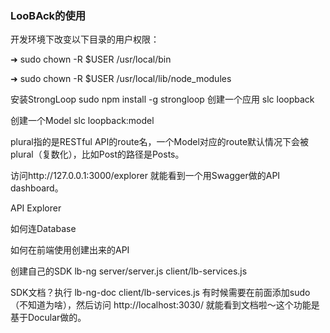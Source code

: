 ### LooBAck的使用

开发环境下改变以下目录的用户权限：

➜ sudo chown -R $USER /usr/local/bin

➜ sudo chown -R $USER /usr/local/lib/node_modules

安装StrongLoop sudo npm install -g strongloop 创建一个应用 slc loopback

创建一个Model slc loopback:model

plural指的是RESTful API的route名，一个Model对应的route默认情况下会被plural（复数化），比如Post的路径是Posts。

访问http://127.0.0.1:3000/explorer 就能看到一个用Swagger做的API dashboard。

API Explorer

如何连Database

如何在前端使用创建出来的API

创建自己的SDK lb-ng server/server.js client/lb-services.js

SDK文档？执行 lb-ng-doc client/lb-services.js 有时候需要在前面添加sudo（不知道为啥），然后访问 http://localhost:3030/ 就能看到文档啦～这个功能是基于Docular做的。
